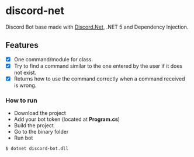 # discord-net
Discord Bot base made with [Discord.Net](https://github.com/discord-net/Discord.Net), .NET 5 and Dependency Injection.

## Features
- [x] One command/module for class.
- [x] Try to find a command similar to the one entered by the user if it does not exist.  
- [x] Returns how to use the command correctly when a command received is wrong. 

### How to run
 - Download the project
 - Add your bot token (located at **Program.cs**)
 - Build the project
 - Go to the binary folder
 - Run bot 

 `$ dotnet discord-bot.dll`
